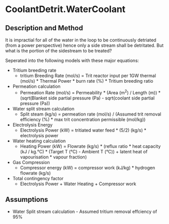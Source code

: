# CoolantDetrit.WaterCoolant

## Description and Method

It is impractial for all of the water in the loop to be continuously detriated (from a power perspective) hence only a side stream shall be detritated. But what is the portion of the sidestream to be treated? 

Seperated into the following models with these major equations:

- Tritium breeding rate
	- tritium Breeding Rate (mol/s) = Trit reactor input per 1GW thermal (mol/s) * Thermal Power * burn rate (%) * Tritium breeding ratio
- Permeation calculation
	- Permeation Rate (mol/s) = Permeability * (Area (m<sup>2</sup>) / Length (m)) * (sqrt(Blanket side partial pressure (Pa) - sqrt(coolant side partial pressure (Pa))
- Water split stream calculation
	- Split steam (kg/s) = permeation rate (mol/s) / (Assumed trit removal efficiency (%) * max trit concentration permissible (mol/kg))
- Electrolysis Energy
	- Electrolysis Power (kW) = tritiated water feed * (5/2) (kg/s) * electrolysis power
- Water heating calculation
	- Heating Power (kW) = Flowrate (kg/s) * (reflux ratio * heat capacity (kJ / kg.°C) * (Target T (°C) - Ambient T (°C)) + latent heat of vapourisation * vapour fraction)
- Gas Compression
	- Compressor energy (kW) = compressor work (kJ/kg) * hydrogen flowrate (kg/s)
- Total contingency factor
	- Electrolysis Power + Water Heating + Compressor work

## Assumptions

- Water Split stream calculation - Assumed tritium removal effciency of 95%